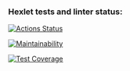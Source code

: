 ### Hexlet tests and linter status:
[![Actions Status](https://github.com/aliya202/java-project-61/actions/workflows/hexlet-check.yml/badge.svg)](https://github.com/aliya202/java-project-61/actions)

[![Maintainability](https://api.codeclimate.com/v1/badges/e5a8e2fb247e533ce213/maintainability)](https://codeclimate.com/github/aliya202/java-project-61/maintainability)

[![Test Coverage](https://api.codeclimate.com/v1/badges/e5a8e2fb247e533ce213/test_coverage)](https://codeclimate.com/github/aliya202/java-project-61/test_coverage)

